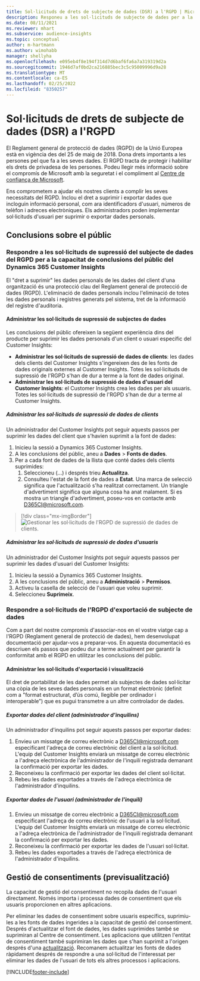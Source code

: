 ```yaml
---
title: Sol·licituds de drets de subjecte de dades (DSR) a l'RGPD | MicrosoftDocs
description: Responeu a les sol·licituds de subjecte de dades per a la capacitat de conclusions del públic del Dynamics 365 Customer Insights.
ms.date: 08/11/2021
ms.reviewer: mhart
ms.subservice: audience-insights
ms.topic: conceptual
author: m-hartmann
ms.author: wimohabb
manager: shellyha
ms.openlocfilehash: e095eb4f8e194f314d7d6baf6fa6a7a319319d2a
ms.sourcegitcommit: 1946d7af0bd2ca216885bec3c5c95009996d9a28
ms.translationtype: MT
ms.contentlocale: ca-ES
ms.lasthandoff: 02/25/2022
ms.locfileid: "8350257"
---
```

# <a name="data-subject-rights-dsr-requests-under-gdpr"></a>Sol·licituds de drets de subjecte de dades (DSR) a l'RGPD

El Reglament general de protecció de dades (RGPD) de la Unió Europea està en vigència des del 25 de maig de 2018. Dona drets importants a les persones pel que fa a les seves dades. El RGPD tracta de protegir i habilitar els drets de privadesa de les persones. Podeu llegir més informació sobre el compromís de Microsoft amb la seguretat i el compliment al [Centre de confiança de Microsoft](https://www.microsoft.com/trust-center).

Ens comprometem a ajudar els nostres clients a complir les seves necessitats del RGPD. Inclou el dret a suprimir i exportar dades que incloguin informació personal, com ara identificadors d'usuari, números de telèfon i adreces electròniques. Els administradors poden implementar sol·licituds d'usuari per suprimir o exportar dades personals.

## <a name="audience-insights"></a>Conclusions sobre el públic

### <a name="responding-to-gdpr-data-subject-delete-requests-for-dynamics-365-customer-insights-audience-insights-capability"></a>Respondre a les sol·licituds de supressió del subjecte de dades del RGPD per a la capacitat de conclusions del públic del Dynamics 365 Customer Insights

El "dret a suprimir" les dades personals de les dades del client d'una organització és una protecció clau del Reglament general de protecció de dades (RGPD). L'eliminació de dades personals inclou l'eliminació de totes les dades personals i registres generats pel sistema, tret de la informació del registre d'auditoria.

#### <a name="manage-data-subject-delete-requests"></a>Administrar les sol·licituds de supressió de subjectes de dades

Les conclusions del públic ofereixen la següent experiència dins del producte per suprimir les dades personals d'un client o usuari específic del Customer Insights:

- **Administrar les sol·licituds de supressió de dades de clients**: les dades dels clients del Customer Insights s'ingereixen des de les fonts de dades originals externes al Customer Insights. Totes les sol·licituds de supressió de l'RGPD s'han de dur a terme a la font de dades original.
- **Administrar les sol·licituds de supressió de dades d'usuari del Customer Insights**: el Customer Insights crea les dades per als usuaris. Totes les sol·licituds de supressió de l'RGPD s'han de dur a terme al Customer Insights.

##### <a name="manage-requests-to-delete-customer-data"></a>Administrar les sol·licituds de supressió de dades de clients

Un administrador del Customer Insights pot seguir aquests passos per suprimir les dades del client que s'havien suprimit a la font de dades:

1. Inicieu la sessió a Dynamics 365 Customer Insights.
2. A les conclusions del públic, aneu a **Dades** > **Fonts de dades**.
3. Per a cada font de dades de la llista que conté dades dels clients suprimides:
   1. Seleccioneu (...) i després trieu **Actualitza**.
   2. Consulteu l'estat de la font de dades a **Estat**. Una marca de selecció significa que l'actualització s'ha realitzat correctament. Un triangle d'advertiment significa que alguna cosa ha anat malament. Si es mostra un triangle d'advertiment, poseu-vos en contacte amb D365CI@microsoft.com.

> [!div class="mx-imgBorder"]
> ![Gestionar les sol·licituds de l'RGPD de supressió de dades de clients.](audience-insights/media/gdpr-data-sources.png "Gestionar les sol·licituds de l'RGPD de supressió de dades de clients")

##### <a name="manage-delete-requests-for-user-data"></a>Administrar les sol·licituds de supressió de dades d'usuaris

Un administrador del Customer Insights pot seguir aquests passos per suprimir les dades d'usuari del Customer Insights:

1. Inicieu la sessió a Dynamics 365 Customer Insights.
2. A les conclusions del públic, aneu a **Administració** > **Permisos**.
3. Activeu la casella de selecció de l'usuari que voleu suprimir.
4. Seleccioneu **Suprimeix**.

### <a name="responding-to-gdpr-data-subject-export-requests"></a>Respondre a sol·licituds de l'RGPD d'exportació de subjecte de dades

Com a part del nostre compromís d'associar-nos en el vostre viatge cap a l'RGPD (Reglament general de protecció de dades), hem desenvolupat documentació per ajudar-vos a preparar-vos. En aquesta documentació es descriuen els passos que podeu dur a terme actualment per garantir la conformitat amb el RGPD en utilitzar les conclusions del públic.

#### <a name="manage-export-and-view-requests"></a>Administrar les sol·licituds d'exportació i visualització

El dret de portabilitat de les dades permet als subjectes de dades sol·licitar una còpia de les seves dades personals en un format electrònic (definit com a "format estructurat, d’ús comú, llegible per ordinador i interoperable”) que es pugui transmetre a un altre controlador de dades.

##### <a name="export-customer-data-tenant-admin"></a>Exportar dades del client (administrador d'inquilins)

Un administrador d'inquilins pot seguir aquests passos per exportar dades:

1. Envieu un missatge de correu electrònic a D365CI@microsoft.com especificant l'adreça de correu electrònic del client a la sol·licitud. L'equip del Customer Insights enviarà un missatge de correu electrònic a l'adreça electrònica de l'administrador de l'inquilí registrada demanant la confirmació per exportar les dades.
2. Reconeixeu la confirmació per exportar les dades del client sol·licitat.
3. Rebeu les dades exportades a través de l'adreça electrònica de l'administrador d'inquilins.

##### <a name="export-user-data-tenant-admin"></a>Exportar dades de l'usuari (administrador de l'inquilí)

1. Envieu un missatge de correu electrònic a D365CI@microsoft.com especificant l'adreça de correu electrònic de l'usuari a la sol·licitud. L'equip del Customer Insights enviarà un missatge de correu electrònic a l'adreça electrònica de l'administrador de l'inquilí registrada demanant la confirmació per exportar les dades.
2. Reconeixeu la confirmació per exportar les dades de l'usuari sol·licitat.
3. Rebeu les dades exportades a través de l'adreça electrònica de l'administrador d'inquilins.

## <a name="consent-management-preview"></a>Gestió de consentiments (previsualització)

La capacitat de gestió del consentiment no recopila dades de l'usuari directament. Només importa i processa dades de consentiment que els usuaris proporcionen en altres aplicacions.

Per eliminar les dades de consentiment sobre usuaris específics, suprimiu-les a les fonts de dades ingerides a la capacitat de gestió del consentiment. Després d'actualitzar el font de dades, les dades suprimides també se suprimiran al Centre de consentiment. Les aplicacions que utilitzen l'entitat de consentiment també suprimiran les dades que s'han suprimit a l'origen després d'una [actualització](audience-insights/system.md#refresh-processes). Recomanem actualitzar les fonts de dades ràpidament després de respondre a una sol·licitud de l'interessat per eliminar les dades de l'usuari de tots els altres processos i aplicacions.


<!-- ## Engagement insights (preview)

### Deleting and exporting event data containing end user identifiable information

The following sections describe how to delete and export event data that might contain personal data.

To delete or export data:

1. Tag event properties that contain data with personal information.
2. Delete or export data associated with specific values (for example: a specified user ID).

#### Tag and update event properties

Personal data is tagged on an event property level. First, tag the properties being considered for deletion or export.

To tag an event property as containing personal information, follow these steps:

1. Open the workspace containing the event.

1. Go to **Data** > **Events** to see the list of events in the selected workspace.
  
1. Select the event you want to tag.

1. Select **Edit properties** to open the pane listing all properties of the selected event.
     
1. Select **...** and then choose **Edit** to reach the **Update property** dialog.

   ![Edit event.](engagement-insights/media/edit-event.png "Edit event")

1. In the **Update Property** window, choose **...** in the upper right corner, and then choose the **Contains EUII** box. Choose **Update** to save your changes.

   ![Save your changes.](engagement-insights/media/update-property.png "Save your changes")

   > [!NOTE]
   > Every time the event schema changes or you create a new event, it's recommended that you evaluate the associated event properties and tag or untag them as containing personal data, if necessary.

#### Delete or export tagged event data

If all event properties have been tagged appropriately as described in the previous step, an environment admin can issue a deletion request against the tagged event data.

To manage EUII deletion or export requests

1. Go to **Admin** > **Environment** > **Settings**.

1. In the **Manage end user identifiable information (EUII)** section, select **Manage EUII**.

##### Deletion

For deletion, you can enter a list of comma-separated user IDs in the **Delete end user identifiable information (EUII)** section. These IDs will then be compared with all tagged event properties of all projects in the current environment via exact string matching. 

If a property value matches one of the provided IDs, the associated event will be permanently deleted. Due to the irreversibility of this action, you must confirm the deletion after selecting **Delete**.

##### Export

The export process is identical to the deletion process when it comes to defining event property values in the **Export end user identifiable information (EUII)** section. Additionally, you'll need to provide an **Azure blob storage URL** to specify the export destination. The Azure Blob URL must include a [Shared Access Signature (SAS)](/azure/storage/common/storage-sas-overview).

After selecting **Export**, all events of the current team that contain matching tagged properties will be exported in CSV format to the export destination.

### Good practices

* Try to avoid sending any events that contain personal data.
* If you need to send events containing EUII data, limit the number of events and event properties that contain EUII data. Ideally, limit yourself to one such event.
* Make sure that as few people as possible have access to the sent personal data.
* For events containing personal data, make sure that you set one property to emit a unique identifier that can easily be linked to a specific user (for example, a user ID). This makes it easier to segregate data and to export or delete the right data.
* Only tag one property per event as containing personal data. Ideally one that only contains a unique identifier.
* Do not tag properties containing verbose values (for example, an entire request body). Engagement insights capability uses exact string matching when deciding which events to delete or export. -->

[!INCLUDE[footer-include](includes/footer-banner.md)]